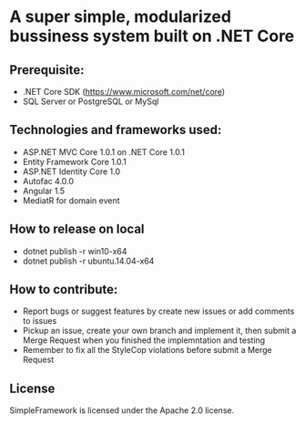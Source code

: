 # A super simple, modularized bussiness system built on .NET Core

## Prerequisite:
- .NET Core SDK (https://www.microsoft.com/net/core)
- SQL Server or PostgreSQL or MySql

## Technologies and frameworks used:
- ASP.NET MVC Core 1.0.1 on .NET Core 1.0.1
- Entity Framework Core 1.0.1
- ASP.NET Identity Core 1.0
- Autofac 4.0.0
- Angular 1.5
- MediatR for domain event
 
## How to release on local
- dotnet publish -r win10-x64
- dotnet publish -r ubuntu.14.04-x64

## How to contribute:
- Report bugs or suggest features by create new issues or add comments to issues
- Pickup an issue, create your own branch and implement it, then submit a Merge Request when you finished the implemntation and testing
- Remember to fix all the StyleCop violations before submit a Merge Request

## License
SimpleFramework is licensed under the Apache 2.0 license.
